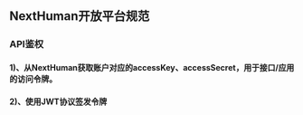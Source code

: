 ## NextHuman开放平台规范
### API鉴权
#### 1)、从NextHuman获取账户对应的accessKey、accessSecret，用于接口/应用的访问令牌。
#### 2)、使用JWT协议签发令牌


